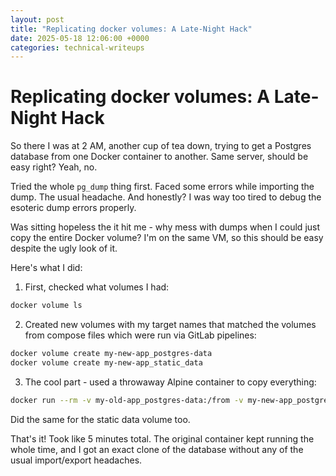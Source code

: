 ```yaml
---
layout: post
title: "Replicating docker volumes: A Late-Night Hack"
date: 2025-05-18 12:06:00 +0000
categories: technical-writeups
---
```


# Replicating docker volumes: A Late-Night Hack

So there I was at 2 AM, another cup of tea down, trying to get a Postgres database from one Docker container to another. Same server, should be easy right? Yeah, no.

Tried the whole `pg_dump` thing first. Faced some errors while importing the dump. The usual headache. And honestly? I was way too tired to debug the esoteric dump errors properly.

Was sitting hopeless the it hit me - why mess with dumps when I could just copy the entire Docker volume? I'm on the same VM, so this should be easy despite the ugly look of it.

Here's what I did:

1. First, checked what volumes I had:
```bash
docker volume ls
```

2. Created new volumes with my target names that matched the volumes from compose files which were run via GitLab pipelines:
```bash
docker volume create my-new-app_postgres-data
docker volume create my-new-app_static_data
```

3. The cool part - used a throwaway Alpine container to copy everything:
```bash
docker run --rm -v my-old-app_postgres-data:/from -v my-new-app_postgres-data:/to alpine ash -c "cd /from && cp -av . /to"
```

Did the same for the static data volume too.

That's it! Took like 5 minutes total. The original container kept running the whole time, and I got an exact clone of the database without any of the usual import/export headaches.